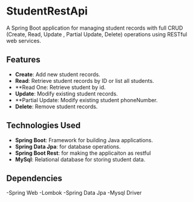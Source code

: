 # StudentRestApi
A Spring Boot application for managing student records with full CRUD (Create, Read, Update , Partial Update, Delete) operations using RESTful web services.

## Features
- **Create**: Add new student records.
- **Read**: Retrieve student records by ID or list all students.
- **Read One: Retrieve student by id.
- **Update**: Modify existing student records.
- **Partial Update: Modify existing student phoneNumber.
- **Delete**: Remove student records.


## Technologies Used
- **Spring Boot**: Framework for building Java applications.
- **Spring Data Jpa**: for database operations.
- **Spring Boot Rest**: for making the applicaiton as restful
- **MySql**: Relational database for storing student data.

## Dependencies
-Spring Web 
-Lombok
-Spring Data Jpa
-Mysql Driver



